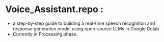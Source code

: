 # Voice_Assistant.repo :
- a step-by-step guide to building a real-time speech recognition and response generation model using open-source LLMs in Google Colab 
- Currently in Processing phase. 
